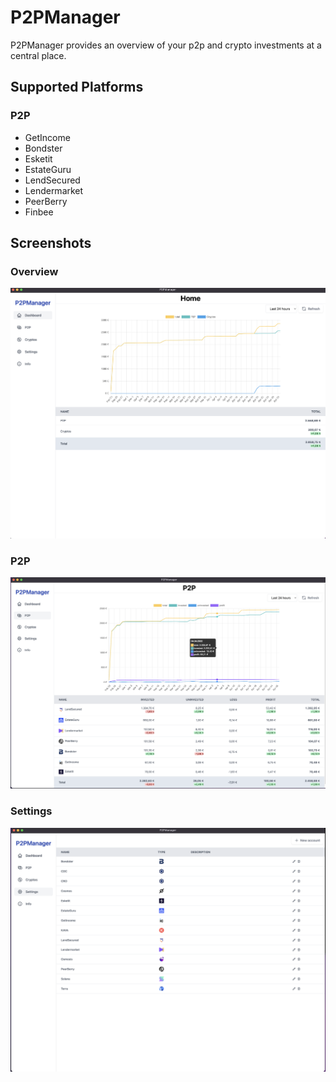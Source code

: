 # P2PManager

P2PManager provides an overview of your p2p and crypto investments at a central place.

## Supported Platforms

### P2P

- GetIncome
- Bondster
- Esketit
- EstateGuru
- LendSecured
- Lendermarket
- PeerBerry
- Finbee


## Screenshots

### Overview
![Overview](https://raw.githubusercontent.com/exAphex/p2pmanager/main/assets/overview.png)

### P2P
![P2P](https://raw.githubusercontent.com/exAphex/p2pmanager/main/assets/p2p.png)

### Settings
![Settings](https://raw.githubusercontent.com/exAphex/p2pmanager/main/assets/settings.png)
